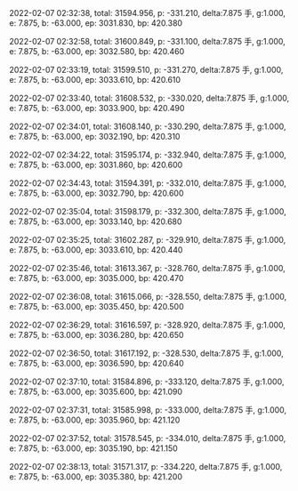 2022-02-07 02:32:38, total: 31594.956, p: -331.210, delta:7.875 手, g:1.000, e: 7.875, b: -63.000, ep: 3031.830, bp: 420.380

2022-02-07 02:32:58, total: 31600.849, p: -331.100, delta:7.875 手, g:1.000, e: 7.875, b: -63.000, ep: 3032.580, bp: 420.460

2022-02-07 02:33:19, total: 31599.510, p: -331.270, delta:7.875 手, g:1.000, e: 7.875, b: -63.000, ep: 3033.610, bp: 420.610

2022-02-07 02:33:40, total: 31608.532, p: -330.020, delta:7.875 手, g:1.000, e: 7.875, b: -63.000, ep: 3033.900, bp: 420.490

2022-02-07 02:34:01, total: 31608.140, p: -330.290, delta:7.875 手, g:1.000, e: 7.875, b: -63.000, ep: 3032.190, bp: 420.310

2022-02-07 02:34:22, total: 31595.174, p: -332.940, delta:7.875 手, g:1.000, e: 7.875, b: -63.000, ep: 3031.860, bp: 420.600

2022-02-07 02:34:43, total: 31594.391, p: -332.010, delta:7.875 手, g:1.000, e: 7.875, b: -63.000, ep: 3032.790, bp: 420.600

2022-02-07 02:35:04, total: 31598.179, p: -332.300, delta:7.875 手, g:1.000, e: 7.875, b: -63.000, ep: 3033.140, bp: 420.680

2022-02-07 02:35:25, total: 31602.287, p: -329.910, delta:7.875 手, g:1.000, e: 7.875, b: -63.000, ep: 3033.610, bp: 420.440

2022-02-07 02:35:46, total: 31613.367, p: -328.760, delta:7.875 手, g:1.000, e: 7.875, b: -63.000, ep: 3035.000, bp: 420.470

2022-02-07 02:36:08, total: 31615.066, p: -328.550, delta:7.875 手, g:1.000, e: 7.875, b: -63.000, ep: 3035.450, bp: 420.500

2022-02-07 02:36:29, total: 31616.597, p: -328.920, delta:7.875 手, g:1.000, e: 7.875, b: -63.000, ep: 3036.280, bp: 420.650

2022-02-07 02:36:50, total: 31617.192, p: -328.530, delta:7.875 手, g:1.000, e: 7.875, b: -63.000, ep: 3036.590, bp: 420.640

2022-02-07 02:37:10, total: 31584.896, p: -333.120, delta:7.875 手, g:1.000, e: 7.875, b: -63.000, ep: 3035.600, bp: 421.090

2022-02-07 02:37:31, total: 31585.998, p: -333.000, delta:7.875 手, g:1.000, e: 7.875, b: -63.000, ep: 3035.960, bp: 421.120

2022-02-07 02:37:52, total: 31578.545, p: -334.010, delta:7.875 手, g:1.000, e: 7.875, b: -63.000, ep: 3035.190, bp: 421.150

2022-02-07 02:38:13, total: 31571.317, p: -334.220, delta:7.875 手, g:1.000, e: 7.875, b: -63.000, ep: 3035.380, bp: 421.200